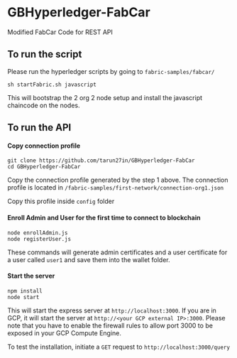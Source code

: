 # GBHyperledger-FabCar
Modified FabCar Code for REST API

## To run the script

Please run the hyperledger scripts by going to `fabric-samples/fabcar/`

`sh startFabric.sh javascript`

This will bootstrap the 2 org 2 node setup and install the javascript chaincode on the nodes.

## To run the API

#### Copy connection profile

```
git clone https://github.com/tarun27in/GBHyperledger-FabCar
cd GBHyperledger-FabCar
```

Copy the connection profile generated by the step 1 above. The connection profile is located in
`/fabric-samples/first-network/connection-org1.json` 

Copy this profile inside `config` folder


#### Enroll Admin and User for the first time to connect to blockchain

```
node enrollAdmin.js
node registerUser.js
```

These commands will generate admin certificates and a user certificate for a user called `user1` and save them into the wallet folder.

#### Start the server

```
npm install
node start
```
This will start the express server at `http://localhost:3000`. If you are in GCP, it will start the server at `http://<your GCP external IP>:3000`. Please note that you have to enable the firewall rules to allow port 3000 to be exposed in your GCP Compute Engine.

To test the installation, initiate a `GET` request to `http://localhost:3000/query`



